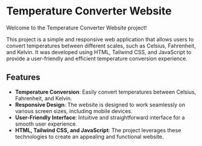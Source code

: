 # Temperature Converter Website

Welcome to the Temperature Converter Website project!

This project is a simple and responsive web application that allows users to convert temperatures between different scales, such as Celsius, Fahrenheit, and Kelvin. It was developed using HTML, Tailwind CSS, and JavaScript to provide a user-friendly and efficient temperature conversion experience.

## Features

- **Temperature Conversion**: Easily convert temperatures between Celsius, Fahrenheit, and Kelvin.
- **Responsive Design**: The website is designed to work seamlessly on various screen sizes, including mobile devices.
- **User-Friendly Interface**: Intuitive and straightforward interface for a smooth user experience.
- **HTML, Tailwind CSS, and JavaScript**: The project leverages these technologies to create an appealing and functional website.
